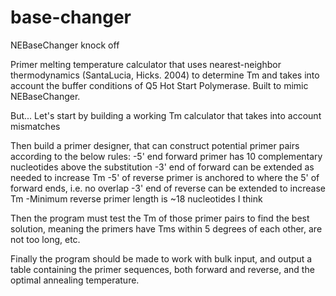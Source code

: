 # base-changer
NEBaseChanger knock off

Primer melting temperature calculator that uses nearest-neighbor thermodynamics (SantaLucia, Hicks. 2004) to determine Tm and takes
into account the buffer conditions of Q5 Hot Start Polymerase. Built to mimic NEBaseChanger.

But...
Let's start by building a working Tm calculator that takes into account mismatches

Then build a primer designer, that can construct potential primer pairs according to the below rules:
    -5' end forward primer has 10 complementary nucleotides above the substitution
    -3' end of forward can be extended as needed to increase Tm
    -5' of reverse primer is anchored to where the 5' of forward ends, i.e. no overlap
    -3' end of reverse can be extended to increase Tm
    -Minimum reverse primer length is ~18 nucleotides I think

Then the program must test the Tm of those primer pairs to find the best solution, meaning the primers
have Tms within 5 degrees of each other, are not too long, etc.

Finally the program should be made to work with bulk input, and output a table containing
the primer sequences, both forward and reverse, and the optimal annealing temperature. 
